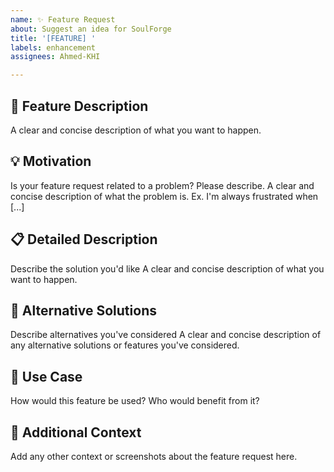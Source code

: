 ```yaml
---
name: ✨ Feature Request
about: Suggest an idea for SoulForge
title: '[FEATURE] '
labels: enhancement
assignees: Ahmed-KHI

---
```


## 🚀 Feature Description
A clear and concise description of what you want to happen.

## 💡 Motivation
Is your feature request related to a problem? Please describe.
A clear and concise description of what the problem is. Ex. I'm always frustrated when [...]

## 📋 Detailed Description
Describe the solution you'd like
A clear and concise description of what you want to happen.

## 🔄 Alternative Solutions
Describe alternatives you've considered
A clear and concise description of any alternative solutions or features you've considered.

## 🎯 Use Case
How would this feature be used? Who would benefit from it?

## 📝 Additional Context
Add any other context or screenshots about the feature request here.

